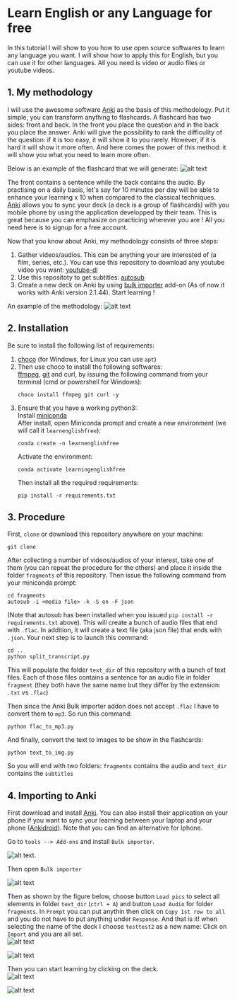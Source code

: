 # Learn English or any Language for free

In this tutorial I will show to you how to use open source softwares to learn any language you want. I will show how to apply this for English, but you can use it for other languages. All you need is video or audio files or youtube videos.

## 1. My methodology

I will use the awesome software [Anki](https://ankiweb.net/about) as the basis of this methodology. Put it simple, you can transform anything to flashcards. A flashcard has two sides: front and back. In the front you place the question and in the back you place the answer. Anki will give the possibility to rank the difficulity of the question: if it is too easy, it will show it to you rarely. However, if it is hard it will show it more often. And here comes the power of this method: it will show you what you need to learn more often.

Below is an example of the flashcard that we will generate:
![alt text](./flashcard.png "Flashcard")

The front contains a sentence while the back contains the audio.
By practising on a daily basis, let's say for 10 minutes per day will be able to enhance your learning x 10 when compared to the classical techniques.
[Anki](https://ankiweb.net/about) allows you to sync your deck (a deck is a group of flashcards) with you mobile phone by using the application developped by their team. This is great because you can emphasize on practicing wherever you are ! All you need here is to signup for a free account.

Now that you know about Anki, my methodology consists of three steps:

1. Gather videos/audios. This can be anything your are interested of (a film, series, etc.). You can use this repository to download any youtube video you want: [youtube-dl](https://github.com/ytdl-org/youtube-dl)
2. Use this repositoty to get subtitles: [autosub](https://github.com/BingLingGroup/autosub)
3. Create a new deck on Anki by using [bulk importer](https://ankiweb.net/shared/info/1312111882) add-on (As of now it works with Anki version 2.1.44). Start learning !

An example of the methodology:
![alt text](./images/methodology.png "Example of the methodology")

## 2. Installation

Be sure to install the following list of requirements:

1. [choco](https://chocolatey.org/install) (for Windows, for Linux you can use `apt`)
2. Then use choco to install the following softwares:  
   [ffmpeg](https://ffmpeg.org/), [git](https://git-scm.com/) and curl, by issuing the following command from your terminal (cmd or powershell for Windows):
   ```
   choco install ffmpeg git curl -y
   ```
3. Ensure that you have a working python3:  
   Install [miniconda](https://docs.conda.io/en/latest/miniconda.html)  
   After install, open Miniconda prompt and create a new environment (we will call it `learnenglishfree`):
   ```
   conda create -n learnenglishfree
   ```
   Activate the environment:
   ```
   conda activate learningenglishfree
   ```
   Then install all the required requirements:
   ```
   pip install -r requirements.txt
   ```

## 3. Procedure

First, `clone` or download this repository anywhere on your machine:

```
git clone
```

After collecting a number of videos/audios of your interest, take one of them (you can repeat the procedure for the others) and place it inside the folder `fragments` of this repository. Then issue the following command from your miniconda prompt:

```
cd fragments
autosub -i <media file> -k -S en -F json

```

(Note that autosub has been installed when you issued `pip install -r requirements.txt` above).
This will create a bunch of audio files that end with `.flac`. In addition, it will create a text file (aka json file) that ends with `.json`.
Your next step is to launch this command:

```
cd ..
python split_transcript.py
```

This will populate the folder `text_dir` of this repository with a bunch of text files. Each of those files contains a sentence for an audio file in folder `fragment` (they both have the same name but they differ by the extension: `.txt` vs `.flac`)

Then since the Anki Bulk importer addon does not accept `.flac` I have to convert them to `mp3`. So run this command:

```
python flac_to_mp3.py
```

And finally, convert the text to images to be show in the flashcards:

```
python text_to_img.py
```

So you will end with two folders: `fragments` contains the audio and `text_dir` contains the `subtitles`

## 4. Importing to Anki

First download and install [Anki](https://ankiweb.net/about). You can also install their application on your phone if you want to sync your learning between your laptop and your phone
([Ankidroid](https://play.google.com/store/apps/details?id=com.ichi2.anki&hl=en_US&gl=US)). Note that you can find an alternative for Iphone.

Go to `tools --> Add-ons` and install `Bulk importer`.

![alt text](./images/anki_addon.png "Anki addon").

Then open `Bulk importer`

![alt text](./images/bulk_importer.png "Bulk importer")

Then as shown by the figure below, choose button `Load pics` to select all elements in folder `text_dir` (`ctrl + A`) and button `Load Audio` for folder `fragments`. In `Prompt` you can put anythin then click on `Copy 1st row to all` and you do not have to put anything under `Response`.
And that is it! when selecting the name of the deck I choose `testtest2` as a new name:
Click on `Import` and you are all set.  
![alt text](./images/new_deck.png "Deck name")

![alt text](./images/name_deck.png "Deck name")

Then you can start learning by clicking on the deck.  
![alt text](./images/testtest2_deck.png "Deck name")

![alt text](./images/testtest2_deck_2.png "Deck name")
